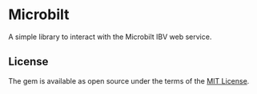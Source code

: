 # Microbilt

A simple library to interact with the Microbilt IBV web service.

## License

The gem is available as open source under the terms of the [MIT License](http://opensource.org/licenses/MIT).

